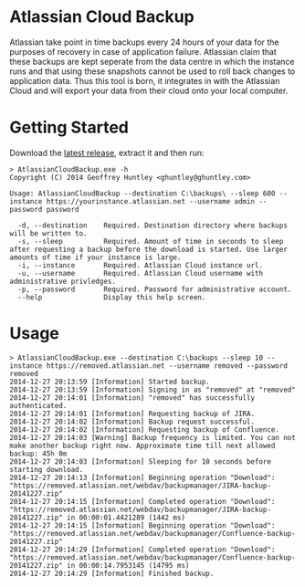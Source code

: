 # Atlassian Cloud Backup

Atlassian take point in time backups every 24 hours of your data for the purposes of recovery in case of application failure. Atlassian claim that these backups are kept seperate from the data centre in which the instance runs and that using these snapshots cannot be used to roll back changes to application data. Thus this tool is born, it integrates in with the Atlassian Cloud and will export your data from their cloud onto your local computer.

# Getting Started

Download the [latest release](https://github.com/ghuntley/atlassian-cloud-backup/releases/download/v1.0.0/AtlassianCloudBackup-1.0.0.zip), extract it and then run:

	> AtlassianCloudBackup.exe -h
	Copyright (C) 2014 Geoffrey Huntley <ghuntley@ghuntley.com>
	
	Usage: AtlassianCloudBackup --destination C:\backups\ --sleep 600 --instance https://yourinstance.atlassian.net --username admin --password password
	
	  -d, --destination    Required. Destination directory where backups will be written to.
	  -s, --sleep          Required. Amount of time in seconds to sleep after requesting a backup before the download is started. Use larger amounts of time if your instance is large.
	  -i, --instance       Required. Atlassian Cloud instance url.
	  -u, --username       Required. Atlassian Cloud username with administrative privledges.
	  -p, --password       Required. Password for administrative account.
	  --help               Display this help screen.

# Usage

	> AtlassianCloudBackup.exe --destination C:\backups --sleep 10 --instance https://removed.atlassian.net --username removed --password removed
	2014-12-27 20:13:59 [Information] Started backup.
	2014-12-27 20:13:59 [Information] Signing in as "removed" at "removed"
	2014-12-27 20:14:01 [Information] "removed" has successfully authenticated.
	2014-12-27 20:14:01 [Information] Requesting backup of JIRA.
	2014-12-27 20:14:02 [Information] Backup request successful.
	2014-12-27 20:14:02 [Information] Requesting backup of Confluence.
	2014-12-27 20:14:03 [Warning] Backup frequency is limited. You can not make another backup right now. Approximate time till next allowed backup: 45h 0m
	2014-12-27 20:14:03 [Information] Sleeping for 10 seconds before starting download.
	2014-12-27 20:14:13 [Information] Beginning operation "Download": "https://removed.atlassian.net/webdav/backupmanager/JIRA-backup-20141227.zip"
	2014-12-27 20:14:15 [Information] Completed operation "Download": "https://removed.atlassian.net/webdav/backupmanager/JIRA-backup-20141227.zip" in 00:00:01.4421289 (1442 ms)
	2014-12-27 20:14:15 [Information] Beginning operation "Download": "https://removed.atlassian.net/webdav/backupmanager/Confluence-backup-20141227.zip"
	2014-12-27 20:14:29 [Information] Completed operation "Download": "https://removed.atlassian.net/webdav/backupmanager/Confluence-backup-20141227.zip" in 00:00:14.7953145 (14795 ms)
	2014-12-27 20:14:29 [Information] Finished backup.
